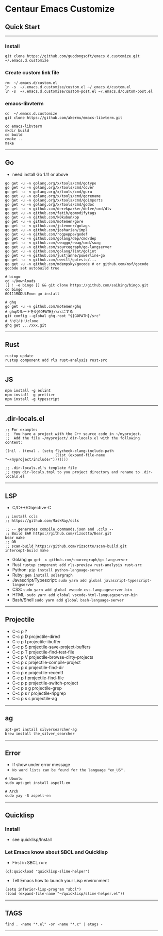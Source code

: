 # Centaur Emacs Customize #

## Quick Start ##

-------------------------------------------------------------------------------

### Install ###
```
git clone https://github.com/guodongsoft/emacs.d.customize.git ~/.emacs.d.customize
```

### Create custom link file ###
```
rm  ~/.emacs.d/custom.el
ln -s  ~/.emacs.d.customize/custom.el ~/.emacs.d/custom.el
ln -s  ~/.emacs.d.customize/custom-post.el ~/.emacs.d/custom-post.el
```

### emacs-libvterm ###

``` shell
cd  ~/.emacs.d.customize
git clone https://github.com/akermu/emacs-libvterm.git

cd emacs-libvterm
mkdir build
cd build
cmake ..
make
```

-------------------------------------------------------------------------------

## Go ##

- need install Go 1.11 or above

``` shell
go get -u -v golang.org/x/tools/cmd/gotype
go get -u -v golang.org/x/tools/cmd/cover
go get -u -v golang.org/x/tools/cmd/guru
go get -u -v golang.org/x/tools/cmd/gorename
go get -u -v golang.org/x/tools/cmd/goimports
go get -u -v golang.org/x/tools/cmd/godoc
go get -u -v github.com/derekparker/delve/cmd/dlv
go get -u -v github.com/fatih/gomodifytags
go get -u -v github.com/k0kubun/pp
go get -u -v github.com/motemen/gore
go get -u -v github.com/jstemmer/gotags
go get -u -v github.com/josharian/impl
go get -u -v github.com/rogpeppe/godef
go get -u -v github.com/golang/dep/cmd/dep
go get -u -v github.com/swaggo/swag/cmd/swag
go get -u -v github.com/sourcegraph/go-langserver
go get -u -v github.com/golang/lint/golint
go get -u -v github.com/justjanne/powerline-go
go get -u -v github.com/cweill/gotests/...
go get -u -v github.com/mdempsky/gocode # or github.com/nsf/gocode
gocode set autobuild true

# bingo
cd ~/Downloads
[[ ! -e bingo ]] && git clone https://github.com/saibing/bingo.git
cd bingo
GO111MODULE=on go install

# ghq
go get -u -v github.com/motemen/ghq
# ghqのルートを${GOPATH}/srcにする
git config --global ghq.root "${GOPATH}/src"
# リポジトリclone
ghq get .../xxx.git
```

-------------------------------------------------------------------------------

## Rust ##

``` shell
rustup update
rustup component add rls rust-analysis rust-src
```

-------------------------------------------------------------------------------

## JS ##

``` shell
npm install -g eslint 
npm install -g prettier
npm install -g typescript
```

-------------------------------------------------------------------------------

## .dir-locals.el ##

``` emacs-lisp
;; For example:
;;  You have a project with the C++ source code in ~/myproject.
;;  Add the file ~/myproject/.dir-locals.el with the following content:

((nil . ((eval . (setq flycheck-clang-include-path
                       (list (expand-file-name "~/myproject/include/")))))))

;; .dir-locals.el's template file
;; copy dir-locals.tmpl to you project directory and rename to .dir-locals.el                       
```

-------------------------------------------------------------------------------

## LSP ##

- C/C++/Objective-C
``` shell
;; install ccls
;; https://github.com/MaskRay/ccls

;; -- generates compile_commands.json and .ccls --
;; Build EAR https://github.com/rizsotto/Bear.git
bear make
;; OR
;; scan-build https://github.com/rizsotto/scan-build.git
intercept-build make
```
- Golang `go get -u github.com/sourcegraph/go-langserver`
- Rust `rustup component add rls-preview rust-analysis rust-src`
- Python: `pip install python-language-server`
- Ruby:  `gem install solargraph`
- Javascript/Typescript: `sudo yarn add global javascript-typescript-langserver`
- CSS: `sudo yarn add global vscode-css-languageserver-bin`
- HTML: `sudo yarn add global vscode-html-languageserver-bin`
- Bash/Shell `sudo yarn add global bash-language-server`

-------------------------------------------------------------------------------

## Projectile ##

- C-c p ?
- C-c p D projectile-dired
- C-c p I projectile-ibuffer
- C-c p S projectile-save-project-buffers
- C-c p T projectile-find-test-file
- C-c p V projectile-browse-dirty-projects
- C-c p c projectile-compile-project
- C-c p d projectile-find-dir
- C-c p e projectile-recentf
- C-c p f projectile-find-file
- C-c p p projectile-switch-project
- C-c p s g projectile-grep
- C-c p s r projectile-ripgrep
- C-c p s s projectile-ag

-------------------------------------------------------------------------------

## ag ##

``` shell
apt-get install silversearcher-ag
brew install the_silver_searcher
```

-------------------------------------------------------------------------------

## Error ##

- If show under error message
- `No word lists can be found for the language "en_US".`

``` shell
# Ubuntu
sudo apt-get install aspell-en

# Arch
sudo yay -S aspell-en
```
-------------------------------------------------------------------------------

## Quicklisp ##

### Install ###

- see quicklisp/Install

### Let Emacs know about SBCL and Quicklisp ###

- First in SBCL run:

```
(ql:quickload "quicklisp-slime-helper")
```

- Tell Emacs how to launch your Lisp environment

```
(setq inferior-lisp-program "sbcl")
(load (expand-file-name "~/quicklisp/slime-helper.el"))
```

-------------------------------------------------------------------------------

## TAGS ##

``` shell
find . -name "*.el" -or -name "*.c" | etags -
```

-------------------------------------------------------------------------------
